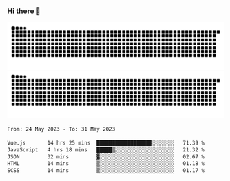 ### Hi there 👋

![GitHub Snake Light](https://raw.githubusercontent.com/jichangee/jichangee/output/github-snake.svg#gh-light-mode-only)
![GitHub Snake dark](https://raw.githubusercontent.com/jichangee/jichangee/output/github-snake-dark.svg#gh-dark-mode-only)

<!--START_SECTION:waka-->

```text
From: 24 May 2023 - To: 31 May 2023

Vue.js       14 hrs 25 mins  ██████████████████░░░░░░░   71.39 %
JavaScript   4 hrs 18 mins   █████▒░░░░░░░░░░░░░░░░░░░   21.32 %
JSON         32 mins         ▓░░░░░░░░░░░░░░░░░░░░░░░░   02.67 %
HTML         14 mins         ▒░░░░░░░░░░░░░░░░░░░░░░░░   01.18 %
SCSS         14 mins         ▒░░░░░░░░░░░░░░░░░░░░░░░░   01.17 %
```

<!--END_SECTION:waka-->

<!--
![GitHub Snake Light](github-snake.svg#gh-light-mode-only)
![GitHub Snake dark](github-snake-dark.svg#gh-dark-mode-only)
-->

<!--
**jichangee/jichangee** is a ✨ _special_ ✨ repository because its `README.md` (this file) appears on your GitHub profile.

Here are some ideas to get you started:

- 🔭 I’m currently working on ...
- 🌱 I’m currently learning ...
- 👯 I’m looking to collaborate on ...
- 🤔 I’m looking for help with ...
- 💬 Ask me about ...
- 📫 How to reach me: ...
- 😄 Pronouns: ...
- ⚡ Fun fact: ...
-->
